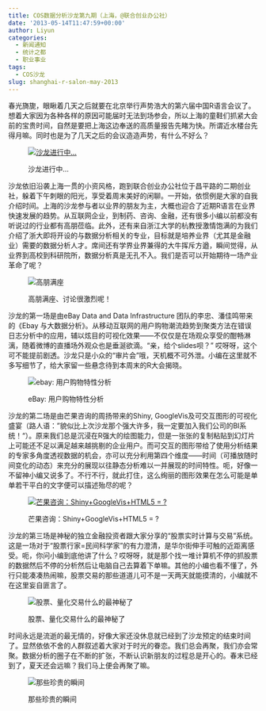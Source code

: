 ```yaml
---
title: COS数据分析沙龙第九期（上海，@联合创业办公社）
date: '2013-05-14T11:47:59+00:00'
author: Liyun
categories:
  - 新闻通知
  - 统计之都
  - 职业事业
tags:
  - COS沙龙
slug: shanghai-r-salon-may-2013
---
```


春光旖旎，眼瞅着几天之后就要在北京举行声势浩大的第六届中国R语言会议了。想着大家因为各种各样的原因可能届时无法到场参会，所以上海的童鞋们抓紧大会前的宝贵时间，自然是要把上海这边奉送的高质量报告先睹为快。所谓近水楼台先得月嘛。同时也是为了几天之后的会议造造声势，有什么不好么？<figure id="attachment_7788" style="width: 1024px" class="wp-caption aligncenter">

[![沙龙进行中...](https://cos.name/wp-content/uploads/2013/05/salon3-400x300.jpg "沙龙进行中...")](https://cos.name/wp-content/uploads/2013/05/salon3.jpg)<figcaption class="wp-caption-text">沙龙进行中&#8230;</figcaption></figure> 

沙龙依旧沿袭上海一贯的小资风格，跑到联合创业办公社位于昌平路的二期创业社，躲着下午刺眼的阳光，享受着周末美好的闲聊。一开始，依惯例是大家的自我介绍时间。上海的沙龙参与者以业界的朋友为主，大概也迎合了近期R语言在业界快速发展的趋势。从互联网企业，到制药、咨询、金融，还有很多小编以前都没有听说过的行业都有高朋莅临。此外，还有来自浙江大学的杭教授激情饱满的为我们介绍了浙大即将开设的与数据分析相关的专业，目标就是培养业界（尤其是金融业）需要的数据分析人才。席间还有学界业界兼得的大牛挥斥方遒，瞬间觉得，从业界到高校到科研院所，数据分析真是无孔不入。我们是否可以开始期待一场产业革命了呢？
  
<!--more--><figure id="attachment_7786" style="width: 640px" class="wp-caption aligncenter">

![高朋满座](https://cos.name/wp-content/uploads/2013/05/salon4-335x500.jpg)<figcaption class="wp-caption-text">高朋满座、讨论很激烈呢！</figcaption></figure> 

沙龙的第一场是由eBay Data and Data Infrastructure 团队的李忠、潘佳鸣带来的《Ebay 与大数据分析》。从移动互联网的用户购物潮流趋势到聚类方法在错误日志分析中的应用，辅以炫目的可视化效果——不仅仅是在场观众享受的酣畅淋漓，随着微博的直播场外观众也是垂涎欲滴。“亲，给个slides呗？” 哎呀呀，这个可不能提前剧透。沙龙只是小众的“审片会”哦，天机概不可外泄。小编在这里就不多写细节了，给大家留一些悬念待到本周末的R大会揭晓。<figure id="attachment_7787" style="width: 960px" class="wp-caption aligncenter">

![ebay: 用户购物特性分析](https://cos.name/wp-content/uploads/2013/05/salon2-400x300.jpg)<figcaption class="wp-caption-text">eBay: 用户购物特性分析</figcaption></figure> 

沙龙的第二场是由芒果咨询的周扬带来的Shiny, GoogleVis及可交互图形的可视化盛宴（路人语：”貌似比上次沙龙那个强大许多，我一定要加入我们公司的BI系统！“）。原来我们总是沉浸在R强大的绘图能力，但是一张张的复制粘贴到幻灯片上可能还不足以满足越来越挑剔的企业用户。而可交互的图形带给了使用分析结果的专家多角度透视数据的机会，亦可以充分利用第四个维度——时间（可播放随时间变化的动态）来充分的展现以往静态分析难以一并展现的时间特性。呃，好像一不留神小编又说多了。不行不行，就此打住，这么绚丽的图形效果在怎么可能是单单若干平白的文字便可以描述殆尽的呢？<figure id="attachment_7784" style="width: 960px" class="wp-caption aligncenter">

[![芒果咨询：Shiny+GoogleVis+HTML5 = ?](https://cos.name/wp-content/uploads/2013/05/salon6-400x300.jpg "芒果咨询：Shiny+GoogleVis+HTML5 = ?")](https://cos.name/wp-content/uploads/2013/05/salon6.jpg)<figcaption class="wp-caption-text">芒果咨询：Shiny+GoogleVis+HTML5 = ?</figcaption></figure> 

沙龙的第三场是神秘的独立金融投资者跟大家分享的“股票实时计算与交易”系统。这是一场对于“股票行家=民间科学家”的有力澄清，是华尔街伸手可触的近距离感受。呃，你问小编到底他讲了什么？哎呀呀，就是那个找一堆计算机不停的抓股票的数据然后不停的分析然后让电脑自己去算着下单嘛。其他的小编也看不懂了，外行只能凑凑热闹嘛，股票交易的那些道道儿可不是一天两天就能摸清的，小编就不在这里妄自匪言了。<figure id="attachment_7785" style="width: 960px" class="wp-caption aligncenter">

![股票、量化交易什么的最神秘了](https://cos.name/wp-content/uploads/2013/05/salon5-400x300.jpg)<figcaption class="wp-caption-text">股票、量化交易什么的最神秘了</figcaption></figure> 

时间永远是流逝的最无情的，好像大家还没休息就已经到了沙龙预定的结束时间了。显然依依不舍的人群叙述着大家对于时光的眷恋。我们总会再聚，我们亦会常聚。数据分析的圈子在不断的扩张，不断认识新朋友的过程总是开心的。春末已经到了，夏天还会远嘛？我们马上便会再聚了嘛。<figure id="attachment_7783" style="width: 731px" class="wp-caption aligncenter">

![那些珍贵的瞬间](https://cos.name/wp-content/uploads/2013/05/salon7-356x500.jpg)<figcaption class="wp-caption-text">那些珍贵的瞬间</figcaption></figure>

